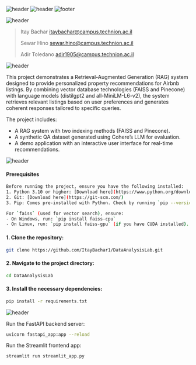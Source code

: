 ![header](https://capsule-render.vercel.app/api?type=waving&color=A5BECC&height=300&section=header&text=Data%20Analysis%20Lab-nl-&fontSize=65&animation=fadeIn&fontColor=243A73&desc=Final%20Project&descSize=52&stroke=243A73&strokeWidth=0)
![header](https://capsule-render.vercel.app/api?type=transparent&color=A5BECC&height=65&reversal=true&fontSize=24&fontColor=365486&text=The%20Faculty%20of%20Data%20and%20Decisions%20Science%20-nl-%20&desc=%20Technion%20-%20Israel%20Institute%20of%20Technology&descSize=18&descAlignY=73&fontAlign=50&animation=fadeIn&textBg=false&section=header&stroke=243A73&strokeWidth=0&theme=holi)
![footer](https://capsule-render.vercel.app/api?type=waving&color=A5BECC&height=100&section=footer&text=%20-nl-%20Spring%202023/24%20%20&fontSize=16&fontAlign=50&fontColor=243A73&theme=holi)

![header](https://capsule-render.vercel.app/api?type=soft&color=293B5F&height=45&section=header2&text=Authors&fontSize=28&fontAlign=7&fontColor=EEF5FF&reversal=false&theme=holi)
> Itay Bachar itaybachar@campus.technion.ac.il
> 
> Sewar Hino sewar.hino@campus.technion.ac.il
> 
> Adir Toledano adir1905@campus.technion.ac.il
> 
![header](https://capsule-render.vercel.app/api?type=soft&color=293B5F&height=45&section=header&text=Overview&fontSize=33&fontAlign=10&fontColor=EEF5FF&reversal=true&theme=holi)

This project demonstrates a Retrieval-Augmented Generation (RAG) system designed to provide personalized property recommendations for Airbnb listings. By combining vector database technologies (FAISS and Pinecone) with language models (distilgpt2 and all-MiniLM-L6-v2), the system retrieves relevant listings based on user preferences and generates coherent responses tailored to specific queries.

The project includes:
- A RAG system with two indexing methods (FAISS and Pinecone).
- A synthetic QA dataset generated using Cohere’s LLM for evaluation.
- A demo application with an interactive user interface for real-time recommendations.


![header](https://capsule-render.vercel.app/api?type=soft&color=293B5F&height=45&section=header&text=Setup%20Instructions&fontSize=28&fontAlign=15&fontColor=EEF5FF&reversal=true&theme=holi)

#### Prerequisites
```bash
Before running the project, ensure you have the following installed:
1. Python 3.10 or higher: [Download here](https://www.python.org/downloads/)
2. Git: [Download here](https://git-scm.com/)
3. Pip: Comes pre-installed with Python. Check by running `pip --version`.

For `faiss` (used for vector search), ensure:
- On Windows, run: `pip install faiss-cpu`
- On Linux, run: `pip install faiss-gpu` (if you have CUDA installed).
```


#### 1. Clone the repository:
```bash
git clone https://github.com/ItayBachar1/DataAnalysisLab.git
```
#### 2. Navigate to the project directory:
```bash
cd DataAnalysisLab
```
#### 3. Install the necessary dependencies:
```bash
pip install -r requirements.txt
```
![header](https://capsule-render.vercel.app/api?type=soft&color=293B5F&height=45&section=header&text=Run%20Instructions&fontSize=28&fontAlign=14&fontColor=EEF5FF&reversal=true&theme=holi)

Run the FastAPI backend server:
```bash
uvicorn fastapi_app:app --reload    
```
Run the Streamlit frontend app:
```bash
streamlit run streamlit_app.py
```
